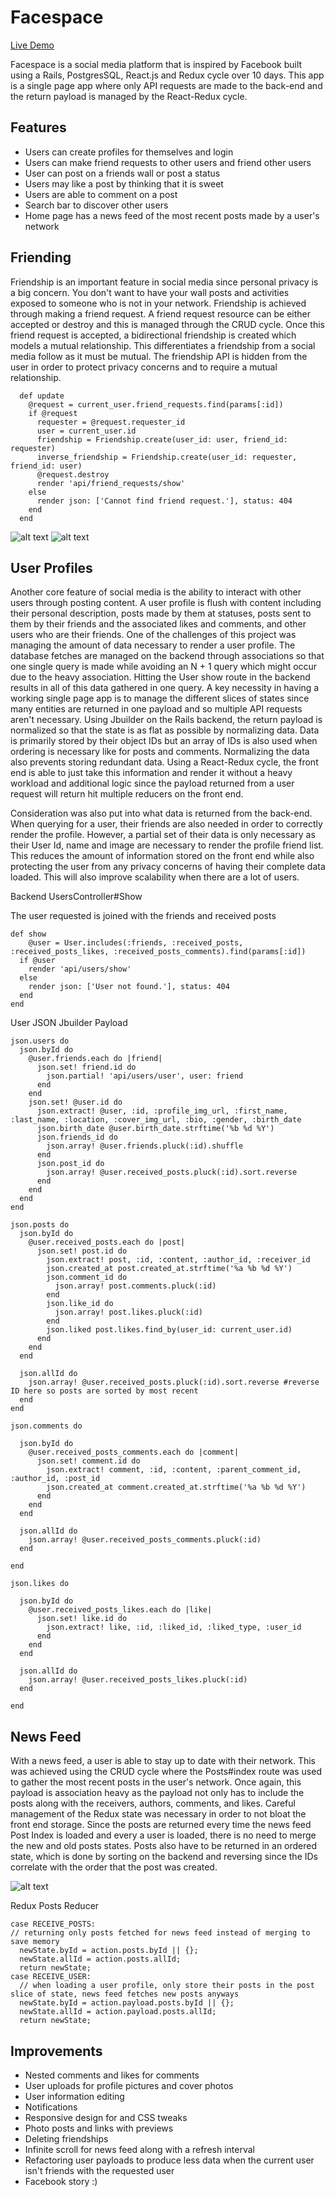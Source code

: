 # Facespace

[Live Demo](https://facespaced.herokuapp.com/)

Facespace is a social media platform that is inspired by Facebook built using a Rails, PostgresSQL, React.js and Redux cycle over 10 days. This app is a single page app where only API requests are made to the back-end and the return payload is managed by the React-Redux cycle.

## Features
- Users can create profiles for themselves and login
- Users can make friend requests to other users and friend other users
- User can post on a friends wall or post a status
- Users may like a post by thinking that it is sweet
- Users are able to comment on a post
- Search bar to discover other users
- Home page has a news feed of the most recent posts made by a user's network

## Friending
Friendship is an important feature in social media since personal privacy is a big concern. You don't want to have your wall posts and activities
exposed to someone who is not in your network. Friendship is achieved through making a friend request. A friend request resource can be either accepted or destroy and this is managed through the CRUD cycle. Once this friend request is accepted, a bidirectional friendship is created which models a mutual relationship. This differentiates a friendship from a social media follow as it must be mutual. The friendship API is hidden from the user in order to protect privacy concerns and to require a mutual relationship.

```  
  def update
    @request = current_user.friend_requests.find(params[:id])
    if @request
      requester = @request.requester_id
      user = current_user.id
      friendship = Friendship.create(user_id: user, friend_id: requester)
      inverse_friendship = Friendship.create(user_id: requester, friend_id: user)
      @request.destroy
      render 'api/friend_requests/show'
    else
      render json: ['Cannot find friend request.'], status: 404
    end
  end
```

![alt text](https://raw.githubusercontent.com/timmyjing/facespace/master/wiki/Screen%20Shot%202018-06-15%20at%203.03.34%20PM.png "friend requests")
![alt text](https://raw.githubusercontent.com/timmyjing/facespace/master/wiki/Screen%20Shot%202018-06-15%20at%203.04.15%20PM.png "hidden profile")

## User Profiles
Another core feature of social media is the ability to interact with other users through posting content. A user profile is flush with content including their personal description, posts made by them at statuses, posts sent to them by their friends and the associated likes and comments, and other users who are their friends. One of the challenges of this project was managing the amount of data necessary to render a user profile. The database fetches are managed on the backend through associations so that one single query is made while avoiding an N + 1 query which might occur due to the heavy association. Hitting the User show route in the backend results in all of this data gathered in one query. A key necessity in having a working single page app is to manage the different slices of states since many entities are returned in one payload and so multiple API requests aren't necessary. Using Jbuilder on the Rails backend, the return payload is normalized so that the state is as flat as possible by normalizing data. Data is primarily stored by their object IDs but an array of IDs is also used when ordering is necessary like for posts and comments. Normalizing the data also prevents storing redundant data. Using a React-Redux cycle, the front end is able to just take this information and render it without a heavy workload and additional logic since the payload returned from a user request will return hit multiple reducers on the front end.

Consideration was also put into what data is returned from the back-end. When querying for a user, their friends are also needed in order to correctly render the profile. However, a partial set of their data is only necessary as their User Id, name and image are necessary to render the profile friend list. This reduces the amount of information stored on the front end while also protecting the user from any privacy concerns of having their complete data loaded. This will also improve scalability when there are a lot of users.

Backend UsersController#Show

The user requested is joined with the friends and received posts

```
def show
    @user = User.includes(:friends, :received_posts, :received_posts_likes, :received_posts_comments).find(params[:id])
  if @user
    render 'api/users/show'
  else
    render json: ['User not found.'], status: 404
  end
end
```

User JSON Jbuilder Payload
```
json.users do
  json.byId do
    @user.friends.each do |friend|
      json.set! friend.id do
        json.partial! 'api/users/user', user: friend
      end
    end
    json.set! @user.id do
      json.extract! @user, :id, :profile_img_url, :first_name, :last_name, :location, :cover_img_url, :bio, :gender, :birth_date
      json.birth_date @user.birth_date.strftime('%b %d %Y')
      json.friends_id do
        json.array! @user.friends.pluck(:id).shuffle
      end
      json.post_id do
        json.array! @user.received_posts.pluck(:id).sort.reverse
      end
    end
  end
end

json.posts do
  json.byId do
    @user.received_posts.each do |post|
      json.set! post.id do
        json.extract! post, :id, :content, :author_id, :receiver_id
        json.created_at post.created_at.strftime('%a %b %d %Y')
        json.comment_id do
          json.array! post.comments.pluck(:id)
        end
        json.like_id do
          json.array! post.likes.pluck(:id)
        end
        json.liked post.likes.find_by(user_id: current_user.id)
      end
    end
  end

  json.allId do
    json.array! @user.received_posts.pluck(:id).sort.reverse #reverse ID here so posts are sorted by most recent
  end
end

json.comments do

  json.byId do
    @user.received_posts_comments.each do |comment|
      json.set! comment.id do
        json.extract! comment, :id, :content, :parent_comment_id, :author_id, :post_id
        json.created_at comment.created_at.strftime('%a %b %d %Y')
      end
    end
  end

  json.allId do
    json.array! @user.received_posts_comments.pluck(:id)
  end

end

json.likes do

  json.byId do
    @user.received_posts_likes.each do |like|
      json.set! like.id do
        json.extract! like, :id, :liked_id, :liked_type, :user_id
      end
    end
  end

  json.allId do
    json.array! @user.received_posts_likes.pluck(:id)
  end
  
end
```

## News Feed
With a news feed, a user is able to stay up to date with their network. This was achieved using the CRUD cycle where the Posts#index route was used to gather the most recent posts in the user's network. Once again, this payload is association heavy as the payload not only has to include the posts along with the receivers, authors, comments, and likes. Careful management of the Redux state was necessary in order to not bloat the front end storage. Since the posts are returned every time the news feed Post Index is loaded and every a user is loaded, there is no need to merge the new and old posts states. Posts also have to be returned in an ordered state, which is done by sorting on the backend and reversing since the IDs correlate with the order that the post was created.

![alt text](https://raw.githubusercontent.com/timmyjing/facespace/master/wiki/Screen%20Shot%202018-06-15%20at%203.05.00%20PM.png "news feed")


Redux Posts Reducer
```
case RECEIVE_POSTS:
// returning only posts fetched for news feed instead of merging to save memory
  newState.byId = action.posts.byId || {};
  newState.allId = action.posts.allId;
  return newState;
case RECEIVE_USER:
  // when loading a user profile, only store their posts in the post slice of state, news feed fetches new posts anyways
  newState.byId = action.payload.posts.byId || {};
  newState.allId = action.payload.posts.allId;
  return newState;
```

## Improvements
- Nested comments and likes for comments
- User uploads for profile pictures and cover photos
- User information editing
- Notifications
- Responsive design for and CSS tweaks
- Photo posts and links with previews
- Deleting friendships
- Infinite scroll for news feed along with a refresh interval
- Refactoring user payloads to produce less data when the current user isn't friends with the requested user
- Facebook story :)
